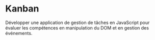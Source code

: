 # Kanban
Développer une application de gestion de tâches en JavaScript pour évaluer les compétences en manipulation du DOM et en gestion des événements.
